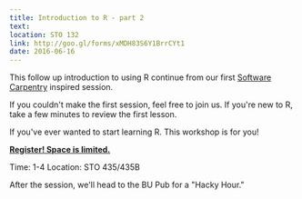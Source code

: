 ```yaml
---
title: Introduction to R - part 2
text: 
location: STO 132
link: http://goo.gl/forms/xMDH83S6Y1BrrCYt1
date: 2016-06-16
---
```


This follow up introduction to using R continue from our first [Software Carpentry](http://swcarpentry.github.io/shell-novice/) inspired session. 

If you couldn't make the first session, feel free to join us. If you're new to R, take a few minutes to review the first lesson.  

If you've ever wanted to start learning R. This workshop is for you! 

**[Register! Space is limited.](http://goo.gl/forms/xMDH83S6Y1BrrCYt1)**

Time: 1-4 
Location: STO 435/435B 

After the session, we'll head to the BU Pub for a "Hacky Hour." 